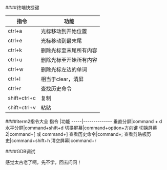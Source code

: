 ####终端快捷键

指令    | 功能
-------|----------------
ctrl+a | 光标移动到开始位置
ctrl+e | 光标移动到最末尾
ctrl+k | 删除光标至末尾所有内容
ctrl+u | 删除光标至开始所有内容
ctrl+w | 删除光标左边的单词
ctrl+l | 相当于clear，清屏
ctrl+r | 查找历史命令
shift+ctrl+c | 复制
shift+ctrl+v | 粘贴

####iterm2指令大全
指令 |功能
-----|--------------
垂直分屏|command + d
水平分屏|command+shift+d
切换屏幕|command+option+方向键
切换屏幕2|command+[ 或 command+]
查看历史命令|command+;
查看剪贴板历史|command+shift+h
清空屏幕|command+r




####GDB调试

感觉太古老了啊，先不学，回去问问！